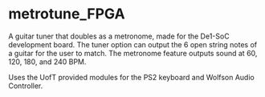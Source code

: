 # metrotune_FPGA

A guitar tuner that doubles as a metronome, made for the De1-SoC development board. The tuner option can output the 6 open string notes of a guitar for the user to match. The metronome feature outputs sound at 60, 120, 180, and 240 BPM.

Uses the UofT provided modules for the PS2 keyboard and Wolfson Audio Controller.
